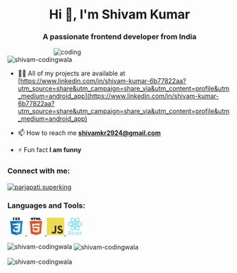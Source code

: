 <h1 align="center">Hi 👋, I'm Shivam Kumar</h1>
<h3 align="center">A passionate frontend developer from India</h3>
<img align="right" alt="coding" width="400" src="https://tse4.mm.bing.net/th?id=OIP.ByJh3uyy8l3bY5Mvhzd1QgHaEq&pid=Api&P=0&h=180">

<p align="left"> <img src="https://komarev.com/ghpvc/?username=shivam-codingwala&label=Profile%20views&color=0e75b6&style=flat" alt="shivam-codingwala" /> </p>

- 👨‍💻 All of my projects are available at [https://www.linkedin.com/in/shivam-kumar-6b77822aa?utm_source=share&utm_campaign=share_via&utm_content=profile&utm_medium=android_app](https://www.linkedin.com/in/shivam-kumar-6b77822aa?utm_source=share&utm_campaign=share_via&utm_content=profile&utm_medium=android_app)

- 📫 How to reach me **shivamkr2924@gmail.com**

- ⚡ Fun fact **I am funny**

<h3 align="left">Connect with me:</h3>
<p align="left">
<a href="https://fb.com/parjapati.superking" target="blank"><img align="center" src="https://raw.githubusercontent.com/rahuldkjain/github-profile-readme-generator/master/src/images/icons/Social/facebook.svg" alt="parjapati.superking" height="30" width="40" /></a>
</p>

<h3 align="left">Languages and Tools:</h3>
<p align="left"> <a href="https://www.w3schools.com/css/" target="_blank" rel="noreferrer"> <img src="https://raw.githubusercontent.com/devicons/devicon/master/icons/css3/css3-original-wordmark.svg" alt="css3" width="40" height="40"/> </a> <a href="https://www.w3.org/html/" target="_blank" rel="noreferrer"> <img src="https://raw.githubusercontent.com/devicons/devicon/master/icons/html5/html5-original-wordmark.svg" alt="html5" width="40" height="40"/> </a> <a href="https://developer.mozilla.org/en-US/docs/Web/JavaScript" target="_blank" rel="noreferrer"> <img src="https://raw.githubusercontent.com/devicons/devicon/master/icons/javascript/javascript-original.svg" alt="javascript" width="40" height="40"/> </a> <a href="https://reactjs.org/" target="_blank" rel="noreferrer"> <img src="https://raw.githubusercontent.com/devicons/devicon/master/icons/react/react-original-wordmark.svg" alt="react" width="40" height="40"/> </a> </p>

<p><img align="left" src="https://github-readme-stats.vercel.app/api/top-langs?username=shivam-codingwala&show_icons=true&locale=en&layout=compact" alt="shivam-codingwala" /></p>

<p>&nbsp;<img align="center" src="https://github-readme-stats.vercel.app/api?username=shivam-codingwala&show_icons=true&locale=en" alt="shivam-codingwala" /></p>

<p><img align="center" src="https://github-readme-streak-stats.herokuapp.com/?user=shivam-codingwala&" alt="shivam-codingwala" /></p>
